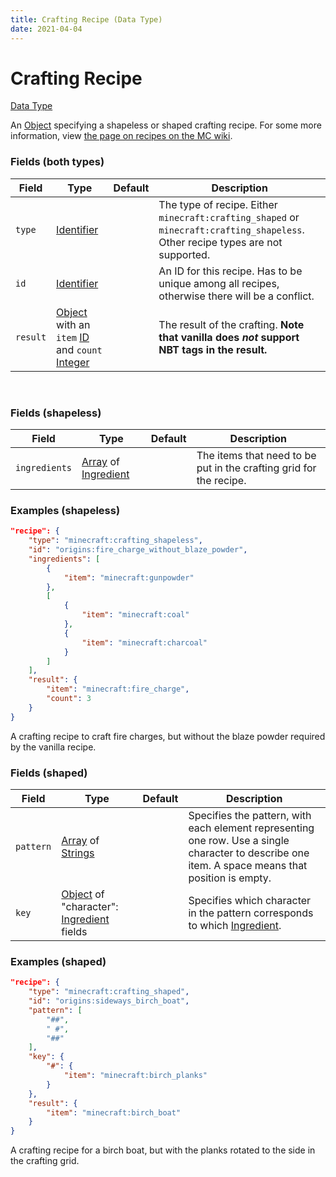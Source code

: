 ```yaml
---
title: Crafting Recipe (Data Type)
date: 2021-04-04
---
```


# Crafting Recipe

[Data Type](../data_types.md)

An [Object](object.md) specifying a shapeless or shaped crafting recipe. For some more information, view [the page on recipes on the MC wiki](https://minecraft.wiki/w/Recipe).


### Fields (both types)

Field  | Type | Default | Description
-------|------|---------|-------------
`type` | [Identifier](identifier.md) | | The type of recipe. Either `minecraft:crafting_shaped` or `minecraft:crafting_shapeless`. Other recipe types are not supported.
`id` | [Identifier](identifier.md) | | An ID for this recipe. Has to be unique among all recipes, otherwise there will be a conflict.
`result` | [Object](object.md) with an `item` [ID](identifier.md) and `count` [Integer](integer.md) | | The result of the crafting. **Note that vanilla does _not_ support NBT tags in the result.**

<br>


### Fields (shapeless)

Field  | Type | Default | Description
-------|------|---------|-------------
`ingredients` | [Array](array.md) of [Ingredient](ingredient.md) | | The items that need to be put in the crafting grid for the recipe.


### Examples (shapeless)

```json
"recipe": {
	"type": "minecraft:crafting_shapeless",
	"id": "origins:fire_charge_without_blaze_powder",
	"ingredients": [
	    {
	      	"item": "minecraft:gunpowder"
	    },
	    [
		    {
		        "item": "minecraft:coal"
		    },
		    {
		        "item": "minecraft:charcoal"
		    }
	    ]
	],
	"result": {
	    "item": "minecraft:fire_charge",
	    "count": 3
	}
}
```

A crafting recipe to craft fire charges, but without the blaze powder required by the vanilla recipe.
<br>


### Fields (shaped)

Field  | Type | Default | Description
-------|------|---------|-------------
`pattern` | [Array](array.md) of [Strings](string.md) | | Specifies the pattern, with each element representing one row. Use a single character to describe one item. A space means that position is empty.
`key` | [Object](object.md) of "character": [Ingredient](ingredient.md) fields | | Specifies which character in the pattern corresponds to which [Ingredient](ingredient.md).


### Examples (shaped)

```json
"recipe": {
	"type": "minecraft:crafting_shaped",
	"id": "origins:sideways_birch_boat",
	"pattern": [
	    "##",
	    " #",
	    "##"
	],
	"key": {
	    "#": {
	    	"item": "minecraft:birch_planks"
	    }
  	},
  	"result": {
    	"item": "minecraft:birch_boat"
  	}
}
```

A crafting recipe for a birch boat, but with the planks rotated to the side in the crafting grid.
